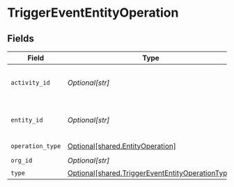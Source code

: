 # TriggerEventEntityOperation


## Fields

| Field                                                                                                          | Type                                                                                                           | Required                                                                                                       | Description                                                                                                    | Example                                                                                                        |
| -------------------------------------------------------------------------------------------------------------- | -------------------------------------------------------------------------------------------------------------- | -------------------------------------------------------------------------------------------------------------- | -------------------------------------------------------------------------------------------------------------- | -------------------------------------------------------------------------------------------------------------- |
| `activity_id`                                                                                                  | *Optional[str]*                                                                                                | :heavy_check_mark:                                                                                             | N/A                                                                                                            | e3d3ebac-baab-4395-abf4-50b5bf1f8b74                                                                           |
| `entity_id`                                                                                                    | *Optional[str]*                                                                                                | :heavy_check_mark:                                                                                             | N/A                                                                                                            | e3d3ebac-baab-4395-abf4-50b5bf1f8b74                                                                           |
| `operation_type`                                                                                               | [Optional[shared.EntityOperation]](undefined/models/shared/entityoperation.md)                                 | :heavy_check_mark:                                                                                             | N/A                                                                                                            |                                                                                                                |
| `org_id`                                                                                                       | *Optional[str]*                                                                                                | :heavy_check_mark:                                                                                             | N/A                                                                                                            | 123                                                                                                            |
| `type`                                                                                                         | [Optional[shared.TriggerEventEntityOperationType]](undefined/models/shared/triggerevententityoperationtype.md) | :heavy_minus_sign:                                                                                             | N/A                                                                                                            |                                                                                                                |